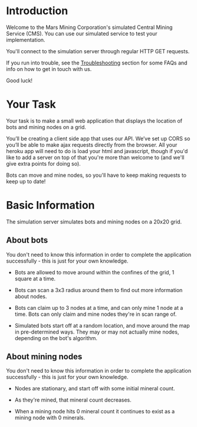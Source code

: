 
# Introduction

Welcome to the Mars Mining Corporation's simulated Central Mining Service (CMS). You can use our simulated
service to test your implementation.

You'll connect to the simulation server through regular HTTP GET requests.

If you run into trouble, see the [Troubleshooting](#troubleshooting-faqs) section for some FAQs and info on how to get in touch with us.

Good luck!

# Your Task

Your task is to make a small web application that displays the location of bots and mining nodes on a grid.

You’ll be creating a client side app that uses our API. We’ve set up CORS so you’ll be able to make ajax requests directly from the browser. 
All your heroku app will need to do is load your html and javascript, though if you'd like to add a server on top of that you're more than welcome to (and we'll give extra points for doing so).

Bots can move and mine nodes, so you'll have to keep making requests to keep up to date!

# Basic Information

The simulation server simulates bots and mining nodes on a 20x20 grid. 

## About bots

<aside class="notice">
  You don't need to know this information in order to complete the application successfully - this is just for your own knowledge.
</aside>

* Bots are allowed to move around within the confines of the grid, 1 square at a time. 

* Bots can scan a 3x3 radius around them to find out more information about nodes.

* Bots can claim up to 3 nodes at a time, and can only mine 1 node at a time. Bots can only claim and mine nodes they're in scan range of.

* Simulated bots start off at a random location, and move around the map in pre-determined ways. They may or may not actually mine nodes, depending
on the bot's algorithm.

## About mining nodes

<aside class="notice">
  You don't need to know this information in order to complete the application successfully - this is just for your own knowledge.
</aside>

* Nodes are stationary, and start off with some initial mineral count.

* As they're mined, that mineral count decreases.

* When a mining node hits 0 mineral count it continues to exist as a mining node with 0 minerals.